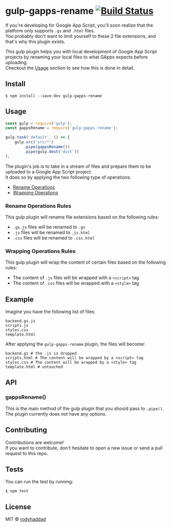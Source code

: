 # gulp-gapps-rename [![Build Status](https://travis-ci.org/rodyhaddad/gulp-gapps-rename.svg?branch=master)](https://travis-ci.org/rodyhaddad/gulp-gapps-rename)

If you're developing for Google App Script, you'll soon realize that the platform only supports `.gs` and `.html` files.  
You probably don't want to limit yourself to these 2 file extensions, and that's why this plugin exists.  

This gulp plugin helps you with local development of Google App Script projects by renaming your local files to what GApps expects before uploading.  
Checkout the [Usage](#usage) section to see how this is done in detail.

## Install

```
$ npm install --save-dev gulp-gapps-rename
```


## Usage

```js
const gulp = require('gulp');
const gappsRename = require('gulp-gapps-rename');

gulp.task('default', () => {
	gulp.src('src/*')
		.pipe(gappsRename())
		.pipe(gulp.dest('dist'))
);
```

The plugin's job is to take in a stream of files and prepare them to be uploaded to a Google App Script project.  
It does so by applying the two following type of operations:

* [Rename Operations](#rename-operations)
* [Wrapping Operations](#wrapping-operations)


### Rename Operations Rules

This gulp plugin will rename file extensions based on the following rules:

* `.gs.js` files will be renamed to `.gs`
* `.js` files will be renamed to `.js.html`
* `.css` files will be renamed to `.css.html`


### Wrapping Operations Rules

This gulp plugin will wrap the content of certain files based on the following rules:

* The content of `.js` files will be wrapped with a `<script>` tag
* The content of `.css` files will be wrapped with a `<style>` tag


## Example


Imagine you have the following list of files:
```
backend.gs.js
scripts.js
styles.css
template.html
```

After applying the `gulp-gapps-rename` plugin, the files will become:
```
backend.gs # the .js is dropped
scripts.html # The content will be wrapped by a <script> tag 
styles.css # The content will be wrapped by a <style> tag
template.html # untouched
```


## API

### gappsRename()

This is the main method of the gulp plugin that you should pass to `.pipe()`.  
The plugin currently does not have any options.


## Contributing


Contributions are welcome!  
If you want to contribute, don't hesitate to open a new issue or send a pull request to this repo.  


## Tests

You can run the test by running:
```
$ npm test
```


## License

MIT © [rodyhaddad](http://rodyhaddad.com)
